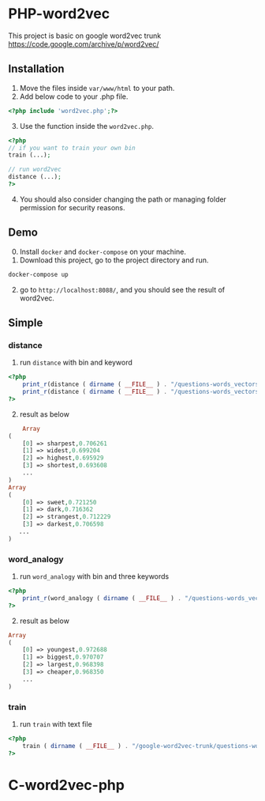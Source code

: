 # PHP-word2vec

This project is basic on google word2vec trunk https://code.google.com/archive/p/word2vec/

## Installation
1. Move the files inside `var/www/html` to your path.
2. Add below code to your .php file.
```php
<?php include 'word2vec.php';?>
```
3. Use the function inside the `word2vec.php`.
```php
<?php
// if you want to train your own bin
train (...);

// run word2vec
distance (...);
?>
```
4. You should also consider changing the path or managing folder permission for security reasons.

## Demo
0. Install `docker` and `docker-compose` on your machine.
1. Download this project, go to the project directory and run.
```bash
docker-compose up
```
2. go to `http://localhost:8088/`, and you should see the result of word2vec.

## Simple
### distance
1. run `distance` with bin and keyword
```php
<?php
    print_r(distance ( dirname ( __FILE__ ) . "/questions-words_vectors.bin", "good" ));
    print_r(distance ( dirname ( __FILE__ ) . "/questions-words_vectors.bin", "bad" )); 
?>
```
2. result as below
```php
    Array
(
    [0] => sharpest,0.706261
    [1] => widest,0.699204
    [2] => highest,0.695929
    [3] => shortest,0.693608
    ...
)
Array
(
    [0] => sweet,0.721250
    [1] => dark,0.716362
    [2] => strangest,0.712229
    [3] => darkest,0.706598
   ...
)
```


### word_analogy
1. run `word_analogy` with bin and three keywords
```php
<?php
    print_r(word_analogy ( dirname ( __FILE__ ) . "/questions-words_vectors.bin", "good", "bad", "hot" ));
?>
```
2. result as below
```php
Array
(
    [0] => youngest,0.972688
    [1] => biggest,0.970707
    [2] => largest,0.968398
    [3] => cheaper,0.968350
    ...
)
```

### train
1. run `train` with text file
```php
<?php
    train ( dirname ( __FILE__ ) . "/google-word2vec-trunk/questions-words.txt" );
?>
```
# C-word2vec-php
